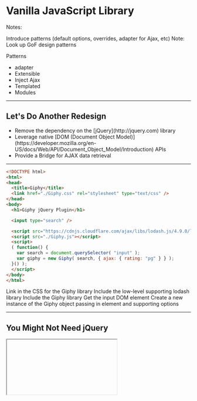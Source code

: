 # Vanilla JavaScript Library

Notes:

Introduce patterns (default options, overrides, adapter for Ajax, etc)
Note: Look up GoF design patterns

Patterns

* adapter
* Extensible
* Inject Ajax
* Templated
* Modules

------

## Let's Do Another Redesign

<!-- .slide: data-title="Vanilla JavaScript Library" data-state="somestate" -->

<ul>
	<li class="fragment">Remove the dependency on the [jQuery](http://jquery.com) library</li>
	<li class="fragment">Leverage native [DOM (Document Object Model)](https://developer.mozilla.org/en-US/docs/Web/API/Document_Object_Model/Introduction) APIs</li>
	<li class="fragment">Provide a Bridge for AJAX data retrieval</li>
</ul>

------

<!-- .slide: data-title="Vanilla JavaScript Library" data-state="somestate" data-menu-title="Usage" -->

```html
<!DOCTYPE html>
<html>
<head>
  <title>Giphy</title>
  <link href="./Giphy.css" rel="stylesheet" type="text/css" />
</head>
<body>
  <h1>Giphy jQuery Plugin</h1>

  <input type="search" />

  <script src="https://cdnjs.cloudflare.com/ajax/libs/lodash.js/4.9.0/lodash.min.js"></script>
  <script src="./Giphy.js"></script>
  <script>
  ( function() {
    var search = document.querySelector( "input" );
    var giphy = new Giphy( search, { ajax: { rating: "pg" } } );
  }() );
  </script>
</body>
</html>
```
<!-- .element: class="stretch" -->

<span class="fragment current-only focus-text focus-text--scroll" data-code-focus="5">Link in the CSS for the Giphy library</span>
<span class="fragment current-only focus-text focus-text--scroll" data-code-focus="12">Include the low-level supporting lodash library</span>
<span class="fragment current-only focus-text focus-text--scroll" data-code-focus="13">Include the Giphy library</span>
<span class="fragment current-only focus-text focus-text--scroll" data-code-focus="16">Get the input DOM element</span>
<span class="fragment current-only focus-text focus-text--scroll" data-code-focus="17">Create a new instance of the Giphy object passing in element and supporting options</span>

------

## You Might Not Need jQuery

<!-- .slide: data-title="Vanilla JavaScript Library" data-state="resources" -->

<iframe data-src="http://youmightnotneedjquery.com/" class="stretch" />

------

## Vanilla JavaScript Library

<!-- .slide: data-title="Vanilla JavaScript Library" data-state="resources" -->

```js
(function ( _, window, document, undefined ) {
	function Giphy( element, options ) {
		this.element = element;
		this.options = _.merge( {}, Giphy.defaults, options );
		this.init();
	}

	Giphy.prototype.init = function() {
		this.giphy = this.createElementFromString( this.options.templates.wrapper );
		this.element.parentNode.replaceChild( this.giphy, this.element );
		this.giphy.appendChild( this.element );

		this.search = this.createElementFromString( this.options.templates.search );
		this.giphy.appendChild( this.search );

		this.controls = this.createElementFromString( this.options.templates.controls );
		this.controls.setAttribute( "hidden", "hidden" );
		this.giphy.appendChild( this.controls );

		this.prev = this.controls.querySelector( ".Giphy-prev" );
		this.next = this.controls.querySelector( ".Giphy-next" );

		this.wireEventHandlers();
	};

	Giphy.prototype.createElementFromString = function( markup ) {
		var wrapper = document.createElement( "div" );
		wrapper.innerHTML = markup;
		return wrapper.firstChild;
	};

	Giphy.prototype.wireEventHandlers = function() {
		this.controls.addEventListener( "keydown", this.handleControlKey.bind( this ) );
		this.prev.addEventListener( "click", this.navigate.bind( this, -1 ) );
		this.next.addEventListener( "click", this.navigate.bind( this, +1 ) );
		this.search.addEventListener( "click", this.handleSearchClick.bind( this ) );
		this.element.addEventListener( "keypress", this.handleEnter.bind( this ) );
		this.element.addEventListener( "giphy-list-updated", this.handleListUpdated.bind( this ) );
		this.element.addEventListener( "giphy-item-updated", this.handleItemUpdated.bind( this ) );
	};

	Giphy.prototype.handleControlKey = function( e ) {
		switch ( e.which ) {
			case 37 : this.navigate( -1 ); break;
			case 39 : this.navigate( +1 ); break;
		}
	};

	Giphy.prototype.handleSearchClick = function( e ) {
		if ( !this.giphy.classList.contains( "Giphy--search" ) ) {
			this.request( this.element.value ).then( this.handleResponse.bind( this ) );
		} else {
			this.reset();
		}
	};

	Giphy.prototype.handleEnter = function( e ) {
		if ( e.which === 13 ) {
			this.request( this.element.value )
			 .then( this.handleResponse.bind( this ) );
		}
	};

	Giphy.prototype.handleListUpdated = function( e ) {
		var list = e.detail;
		this.items = list;
		this.itemIndex = 0;
		this.preload( list );
		this.giphy.classList.add( "Giphy--search" );
		this.gif = document.createElement( "img" );
		this.giphy.appendChild( this.gif );
		this.controls.removeAttribute( "hidden" );
	};

	Giphy.prototype.handleItemUpdated = function( e ) {
		var item = e.detail;
		this.gif.setAttribute( "src", item.url );
		this.controls.setAttribute( "data-count", ( this.itemIndex + 1 ) + " of " + this.items.length );
		this.gif.blur();
	};

	Giphy.prototype.reset = function() {
		this.controls.setAttribute( "hidden", "hidden" );
		this.gif.parentNode.removeChild( this.gif );
		this.giphy.classList.remove( "Giphy--search" );
	};

	Giphy.prototype.preload = function( gifs ) {
		var preloaded = [];
		gifs.forEach( function( gif, index ) {
			preloaded[ index ] = new Image();
			preloaded[ index ].src = gif.url;
		} );
		return preloaded;
	};

	Giphy.prototype.navigate = function( difference ) {
		if ( difference < 0 ) {
			if ( this.itemIndex >= 1 ) { this.itemIndex--; }
		} else if ( difference > 0 ) {
			if ( this.itemIndex < this.items.length - 1 ) { this.itemIndex++; }
		} else {
			return;
		}

		var itemUpdatedEvent = new CustomEvent( "giphy-item-updated", {
			"detail": this.items[ this.itemIndex ]
		} );
		this.element.dispatchEvent( itemUpdatedEvent );
	};

	Giphy.prototype.request = function( value ) {
		return this.options.fetch(
			this.options.ajax.url,
			this.options.encoder( {
				searchTerm: value,
				apiKey: this.options.ajax.apiKey,
				rating: this.options.ajax.rating
			} )
		);
	};

	Giphy.prototype.handleResponse = function( response ) {
		var list = this.options.decoder( response );
		var item = list && list.length ? list[ 0 ] : {};
		var listUpdatedEvent = new CustomEvent( "giphy-list-updated", {
			"detail": list
		} );
		var itemUpdatedEvent = new CustomEvent( "giphy-item-updated", {
			"detail": item
		} );
		this.element.dispatchEvent( listUpdatedEvent );
		this.element.dispatchEvent( itemUpdatedEvent );
	};

	Giphy.defaults = {
		templates: {
			wrapper: "<div class='Giphy'></div>",
			search: "<div class='Giphy-toggle'></div>",
			controls: "<div class='Giphy-controls' tabindex='0'><span class='Giphy-prev'></span><span class='Giphy-next'></span></div>"
		},
		ajax: {
			url: "http://api.giphy.com/v1/gifs/search",
			apiKey: "dc6zaTOxFJmzC",
			rating: "g"
		},
		encoder: function( data ) {
			return {
				q: data.searchTerm,
				api_key: data.apiKey, // jscs:disable requireCamelCaseOrUpperCaseIdentifiers
				rating: data.rating
			};
		},
		decoder: function( response ) {
			var list = ( response && response.data ) || [];
			return list.map( function( item ) {
				return {
					url: item.images.downsized.url
				};
			} );
		},
		params: function( data ) {
			if ( data ) {
				return "?" + Object.keys( data ).map( function( key ) {
					return key + "=" + encodeURIComponent( data[ key ] );
				} ).join( "&" );
			}
			return "";
		},
		fetch: function( url, data ) {
			return new Promise( function( resolve, reject ) {
				url += this.params( data );
				window.fetch( url ).then( function( response ) {
					response.json().then( function( json ) {
						resolve( json );
					} );
				} ).catch( function( exception ) {
					reject( exception );
				} );
			}.bind( this ) );
		}
	};

	window.Giphy = Giphy;
})( _, window, document );
```
<!-- .element: class="stretch" -->

<span class="fragment current-only focus-text focus-text--scroll" data-code-focus="2-6">Library Constructor Function</span>
<span class="fragment current-only focus-text focus-text--scroll" data-code-focus="4">ES5 doesn't have an `_.extend` method like jQuery's, so pulling in lodash</span>
<span class="fragment current-only focus-text focus-text--scroll" data-code-focus="10">`replaceChild` is used instead of jQuery's `wrap` method</span>
<span class="fragment current-only focus-text focus-text--scroll" data-code-focus="14">`appendChild` is used instead of jQuery's `append` method</span>
<span class="fragment current-only focus-text focus-text--scroll" data-code-focus="17">`setAttribute` is used instead of jQuery's `attr` method</span>
<span class="fragment current-only focus-text focus-text--scroll" data-code-focus="20">`querySelector` is used instead of the `$jQuery()` function</span>
<span class="fragment current-only focus-text focus-text--scroll" data-code-focus="16,26-30">`createElementFromString` method for creating elements from a template</span>
<span class="fragment current-only focus-text focus-text--scroll" data-code-focus="33">`addEventListener` is used instead of jQuery's `on` method</span>
<span class="fragment current-only focus-text focus-text--scroll" data-code-focus="38-39">Native DOM supports custom events as well</span>
<span class="fragment current-only focus-text focus-text--scroll" data-code-focus="50">`classList.contains` is used instead of jQuery's `hasClass` method</span>
<span class="fragment current-only focus-text focus-text--scroll" data-code-focus="69">`classList.add` is used instead of jQuery's `addClass` method</span>
<span class="fragment current-only focus-text focus-text--scroll" data-code-focus="84">`removeChild` is used instead of jQuery's `remove` method</span>
<span class="fragment current-only focus-text focus-text--scroll" data-code-focus="106-109">`CustomEvent` and `dispatchEvent` are used instead of jQuery's `trigger` with a custom type</span>
<span class="fragment current-only focus-text focus-text--scroll" data-code-focus="113-120">`this.options.fetch` is bridged to decouple the abstraction from the implementation</span>
<span class="fragment current-only focus-text focus-text--scroll" data-code-focus="136-182">Continue to provide a default set of options</span>
<span class="fragment current-only focus-text focus-text--scroll" data-code-focus="162-169">Provide a `params` implementation similar to [`URLSearchParams`](https://developer.mozilla.org/en-US/docs/Web/API/URLSearchParams)</span>
<span class="fragment current-only focus-text focus-text--scroll" data-code-focus="170-181">Create a `fetch` bridge which wraps the native `window.fetch` in a custom Promise</span>
<span class="fragment current-only focus-text focus-text--scroll" data-code-focus="170-181">`window.fetch` and ES6 `Promise` are not in all browsers, so you may need to use polyfills or option overrides.</span>

------

## Why a Fetch Bridge?

<!-- .slide: data-title="Vanilla JavaScript Library" data-state="somestate" -->

Depending on your browser support or JavaScript library choices you may need to adjust your data retrieval mechanism

------

## XMLHttpRequest Fetch Bridge

<!-- .slide: data-title="Vanilla JavaScript Library" data-state="somestate" -->

```js
var search = document.querySelector( "input" );
var giphy = new Giphy( search, {
	fetch: function( url, data ) {
		return new Promise( function( resolve, reject ) {
			var request = new XMLHttpRequest();
			url += this.params( data );
			request.open( "GET", url );
			request.onload = function() {
				if ( request.status === 200 ) {
					resolve( JSON.parse( request.response ) );
				} else {
					reject( new Error( request.statusText ) );
				}
			};
			request.onerror = function() {
				reject( new Error( "Network Error" ) );
			};
			request.send();
		}.bind( this ) );
	}
} );
```
<!-- .element: class="stretch" -->

<span class="fragment current-only focus-text focus-text--scroll" data-code-focus="3-20">Override the `fetch` method</span>
<span class="fragment current-only focus-text focus-text--scroll" data-code-focus="4">Return a new `Promise`</span>
<span class="fragment current-only focus-text focus-text--scroll" data-code-focus="5">Create a `XMLHttpRequest`</span>
<span class="fragment current-only focus-text focus-text--scroll" data-code-focus="8-14">If status 200 then resolve the parsed JSON else reject the promise</span>
<span class="fragment current-only focus-text focus-text--scroll" data-code-focus="15-17">Reject promise if `onerror` was triggered</span>

------

## [Reqwest](https://github.com/ded/reqwest) Fetch Bridge

<!-- .slide: data-title="Vanilla JavaScript Library" data-state="somestate" -->

```js
var search = document.querySelector( "input" );
var giphy = new Giphy( search, {
	fetch: function( url, data ) {
		return reqwest( {
			url: url,
			method: 'get',
			data: data
		} );
	}
} );
```

<span class="fragment current-only focus-text" data-code-focus="3-9">Override the `fetch` method</span>
<span class="fragment current-only focus-text" data-code-focus="4-8">Return `reqwest`, which is `Promise`</span>
<span class="fragment current-only focus-text" data-code-focus="7">`reqwest` parameterizes the data</span>

------

## jQuery Fetch Bridge

<!-- .slide: data-title="Vanilla JavaScript Library" data-state="somestate" -->

```js
var search = document.querySelector( "input" );
var giphy = new Giphy( search, {
	fetch: jQuery.get
} );
```

<span class="fragment current-only focus-text" data-code-focus="3">Override the `fetch` method</span>
<span class="fragment current-only focus-text" data-code-focus="3">`jQuery.get` returns a `Promise` interface</span>
<span class="fragment current-only focus-text" data-code-focus="3">`jQuery` parameterizes the data</span>

------

## Let's Update Our Unit Tests

<!-- .slide: data-title="Vanilla JavaScript Library" data-state="somestate" -->

```js
describe( "Vanilla JavaScript Library", function() {
	var fixture, giphy, element;
	var listOfGifs = [ { url: "1" }, { url: "2" }, { url: "3" } ];
	var gif = { url: "1" };

	beforeEach( function() {
		fixture = setFixtures( "<input id='giphy'></ul>" );
		element = document.querySelector( "input" );
		giphy = new Giphy( element );
	} );

	describe( "options", function() {
		it( "should have default options", function() {
			var defaults = Giphy.defaults;
			expect( defaults.templates ).toEqual( {
				wrapper: "<div class='Giphy'></div>",
				search: "<div class='Giphy-toggle'></div>",
				controls: "<div class='Giphy-controls' tabindex='0'><span class='Giphy-prev'></span><span class='Giphy-next'></span></div>"
			} );
			expect( defaults.ajax ).toEqual( {
				url: "http://api.giphy.com/v1/gifs/search",
				apiKey: "dc6zaTOxFJmzC",
				rating: "g"
			} );
			expect( defaults.encoder ).toBeTruthy();
			expect( defaults.decoder ).toBeTruthy();
			expect( defaults.params ).toBeTruthy();
			expect( defaults.fetch ).toBeTruthy();
		} );

		describe( "encoder", function() {
			it( "should return giphy api format", function() {
				var encoded = giphy.options.encoder( {
					searchTerm: "cats",
					apiKey: "abc123",
					rating: "g"
				} );
				expect( encoded ).toEqual( {
					q: "cats",
					api_key: "abc123",
					rating: "g"
				} );
			} );
		} );

		describe( "decoder", function() {
			it( "should default to an empty array if response or response.data is falsey", function() {
				var decoded = giphy.options.decoder();
				expect( decoded ).toEqual( [] );
			} );

			it( "should convert data array to objects with a url property", function() {
				var decoded = giphy.options.decoder( {
					data: [
						{ images: { downsized: { url: "1" } } },
						{ images: { downsized: { url: "2" } } },
						{ images: { downsized: { url: "3" } } }
					]
				} );
				expect( decoded ).toEqual( listOfGifs );
			} );
		} );

		describe( "params", function() {
			it( "should return empty string if no data", function() {
				var params = giphy.options.params();
				expect( params ).toBe( "" );
			} );

			it( "should return one param pair if passed one key/value", function() {
				var params = giphy.options.params( { cat: "fluffy" } );
				expect( params ).toBe( "?cat=fluffy" );
			} );

			it( "should encode a pair's value", function() {
				var params = giphy.options.params( { cat: "white fluffy" } );
				expect( params ).toBe( "?cat=white%20fluffy" );
			} );

			it( "should return two param pairs if passed two key/values", function() {
				var params = giphy.options.params( { cat: "fluffy", age: 4 } );
				expect( params ).toBe( "?cat=fluffy&age=4" );
			} );
		} );

		describe( "fetch", function() {
			beforeEach( function() {
				window.fetch = window.fetch || {};
				spyOn( giphy.options, "params" ).and.returnValue( "?test=1234" );
			} );

			afterEach( function() {
				delete window.fetch;
			} );

			describe( "resovle", function() {
				beforeEach( function() {
					spyOn( window, "fetch" ).and.callFake( function() {
						return new Promise( function( resolve, reject ) {
							debugger;
							resolve( {
								json: jasmine.createSpy().and.callFake( function() {
									return new Promise( function( solve, ject ) {
										solve( { test: 1234 } );
									} );
								} )
							} );
						} );
					} );
				} );

				it( "should return a promise", function() {
					function isPromise( promise ) {
						return _.isObject( promise ) &&
							promise.then instanceof Function &&
							promise.catch instanceof Function;
					}
					var promise = giphy.options.fetch( "http://request.com", { request: "abcd" } );
					var success = isPromise( promise );
					expect( isPromise( promise ) ).toBe( true );
				} );

				it( "should call window.fetch", function() {
					giphy.options.fetch( "http://request.com", { test: "1234" } );
 					expect( window.fetch ).toHaveBeenCalled();
				} );

				it( "should append params to the url", function() {
					giphy.options.fetch( "http://request.com", { test: "1234" } );
 					expect( window.fetch ).toHaveBeenCalledWith( "http://request.com?test=1234" );
				} );

				it( "should grab json and resolve on fetch success", function( done ) {
					giphy.options.fetch( "http://request.com", { test: "1234" } ).then( function( data ) {
						expect( data ).toEqual( { test: 1234 } );
						done();
					} );
 				} );
			} );

			describe( "reject", function() {
				beforeEach( function() {
					spyOn( window, "fetch" ).and.callFake( function() {
						return new Promise( function( resolve, reject ) {
							reject( "exception" );
						} );
					} );
				} );

				it( "should reject promise on fetch failure", function() {
					giphy.options.fetch( "http://request.com", { test: "1234" } ).catch( function( exception ) {
						expect( exception ).toEqual( "exception" );
						done();
					} );
				} );
			} );
		} );
	} );

	describe( "instance", function() {
		describe( "constructor", function() {
			it( "should save element as property", function() {
				expect( giphy.element ).toBe( element );
			} );

			it( "should save the merged options of defaults and passed in options", function() {
				expect( _.isPlainObject( giphy.options ) ).toBeTruthy();
			} );
		} );

		describe( "methods", function() {
			describe( "init", function() {
				it( "surrounds the element with a wrapper", function() {
					expect( giphy.element.parentNode.classList.contains( "Giphy") ).toBe( true );
				} );

				it( "adds template for the search toggle", function() {
					expect( giphy.search.classList.contains( "Giphy-toggle") ).toBe( true );
				} );

				it( "adds template for the controls", function() {
					expect( giphy.element.parentNode.querySelectorAll( ".Giphy-prev, .Giphy-next" ).length ).toBe( 2 );
				} );

				it( "should call wireEventHandlers", function() {
					spyOn( giphy, "wireEventHandlers" );
					giphy.init();
					expect( giphy.wireEventHandlers ).toHaveBeenCalled();
				} );

			} );

			describe( "createElementFromString", function() {
				it( "should return null if passed empty string", function() {
					var element = giphy.createElementFromString( "" );
					expect( element ).toBe( null );
				} );

				it( "should return null if passed invalid markup", function() {
					var element = giphy.createElementFromString( "<badmarkup" );
					expect( element ).toBe( null );
				} );

				it( "should return the firstChild of the markup passed", function() {
					var element = giphy.createElementFromString( "<p>goodmarkup</p>" );
					expect( element.tagName ).toBe( "P" );
				} );
			} );

			describe( "wireEventHandlers", function() {
				beforeEach( function() {
					spyOn( Element.prototype, "addEventListener" );
					giphy.wireEventHandlers();
				} );

				it( "should wire up keydown on controls", function() {
					expect( giphy.controls.addEventListener ).toHaveBeenCalledWith( "keydown", jasmine.any( Function ) );
				} );

				it( "should wire up click on prev control", function() {
					expect( giphy.prev.addEventListener ).toHaveBeenCalledWith( "click", jasmine.any( Function ) );
				} );

				it( "should wire up click on next control", function() {
					expect( giphy.next.addEventListener ).toHaveBeenCalledWith( "click", jasmine.any( Function ) );
				} );

				it( "should wire up click on search control", function() {
					expect( giphy.search.addEventListener ).toHaveBeenCalledWith( "click", jasmine.any( Function ) );
				} );

				it( "should wire up keypress on element control", function() {
					expect( giphy.element.addEventListener ).toHaveBeenCalledWith( "keypress", jasmine.any( Function ) );
				} );

				it( "should wire up giphy-list-updated on element control", function() {
					expect( giphy.element.addEventListener ).toHaveBeenCalledWith( "giphy-list-updated", jasmine.any( Function ) );
				} );

				it( "should wire up giphy-item-updated on element control", function() {
				  expect( giphy.element.addEventListener ).toHaveBeenCalledWith( "giphy-item-updated", jasmine.any( Function ) );
				} );
			} );

			describe( "handleControlKey", function() {
				beforeEach( function() {
					spyOn( giphy, "navigate" );;
				} );

				it( "should navigate backwards on left key", function() {
					giphy.handleControlKey( { which: 37 } );
					expect( giphy.navigate ).toHaveBeenCalledWith( -1 );
				} );

				it( "should navigate forwards on right key", function() {
					giphy.handleControlKey( { which: 39 } );
					expect( giphy.navigate ).toHaveBeenCalledWith( 1 );
				} );

				it( "should not navigate on any other key", function() {
					giphy.handleControlKey( { which: 1 } );
					expect( giphy.navigate ).not.toHaveBeenCalled();
				} );
			} );

			describe( "handleSearchClick", function() {
				beforeEach( function() {
					spyOn( giphy, "reset" );
					spyOn( giphy, "request" ).and.callFake( function() {
						var d = $.Deferred();
						d.resolve();
						return d.promise();
					} );
				} );

				it( "should reset if has Giphy--search", function() {
					giphy.giphy.classList.add( "Giphy--search" );
					giphy.handleSearchClick();
					expect( giphy.reset ).toHaveBeenCalled();
				} );

				it( "should search if doesn't have Giphy--search", function() {
					giphy.giphy.classList.remove( "Giphy--search" );
					giphy.handleSearchClick();
					expect( giphy.request ).toHaveBeenCalled();
				} );
			} );

			describe( "handleEnter", function() {
				beforeEach( function() {
					spyOn( giphy, "request" ).and.callFake( function() {
						var d = $.Deferred();
						d.resolve();
						return d.promise();
					} );
					spyOn( giphy, "handleResponse" );
				} );

				it( "should call search method for enter key", function() {
					giphy.element.value = "42";
					giphy.handleEnter( { which: 13 } );
					expect( giphy.request ).toHaveBeenCalledWith( "42" );
				} );

				it( "should not call search method for non-enter key", function() {
					giphy.handleEnter( { which: 10 } );
					expect( giphy.request ).not.toHaveBeenCalled();
				} );

				it( "should call handleResponse method on resolved search promise", function() {
					giphy.handleEnter( { which: 13 } );
					expect( giphy.handleResponse ).toHaveBeenCalled();
				} );
			} );

			describe( "handleListUpdated", function() {
				it( "should set the list instance to argument", function() {
					giphy.handleListUpdated( { detail: listOfGifs } );
					expect( giphy.items ).toBe( listOfGifs );
				} );

				it( "should reset the itemIndex", function() {
					giphy.handleListUpdated( { detail: [] } );
					expect( giphy.itemIndex ).toBe( 0 );
				} );

				it( "should call the preload method", function() {
					spyOn( giphy, "preload" );
					giphy.handleListUpdated( { detail: listOfGifs } );
					expect( giphy.preload ).toHaveBeenCalledWith( listOfGifs );
				} );

				it( "should add the Giphy--search class", function() {
					spyOn( giphy.giphy.classList, "add" );
					giphy.handleListUpdated( { detail: listOfGifs } );
					expect( giphy.giphy.classList.add ).toHaveBeenCalledWith( "Giphy--search" );
				} );

				it( "should append an image to gif", function() {
					spyOn( giphy.giphy, "appendChild" );
					giphy.handleListUpdated( { detail: listOfGifs } );
					expect( giphy.giphy.appendChild ).toHaveBeenCalledWith( giphy.gif );
				} );

				it( "should show the controls", function() {
					spyOn( giphy.controls, "removeAttribute" );
					giphy.handleListUpdated( { detail: listOfGifs } );
					expect( giphy.controls.removeAttribute ).toHaveBeenCalledWith( "hidden" );
				} );
			} );

			describe( "handleItemUpdated", function() {
				beforeEach( function() {
					giphy.handleListUpdated( { detail: listOfGifs } );
				} );

				it( "should update $gif src to item's url", function() {
					spyOn( giphy.gif, "setAttribute" );
					giphy.handleItemUpdated( { detail: gif } );
					expect( giphy.gif.setAttribute ).toHaveBeenCalledWith( "src", gif.url );
				} );

				it( "should update the data-count attribute", function() {
					spyOn( giphy.controls, "setAttribute" );
					giphy.handleItemUpdated( { detail: gif } );
					expect( giphy.controls.setAttribute ).toHaveBeenCalledWith( "data-count", "1 of 3" );
				} );

				it( "should blur the $gif", function() {
					spyOn( giphy.gif, "blur" );
					giphy.handleItemUpdated( { detail: gif } );
					expect( giphy.gif.blur ).toHaveBeenCalled();
				} );
			} );

			describe( "reset", function() {
				beforeEach( function() {
					giphy.handleListUpdated( { detail: listOfGifs } );
				} );

				it( "should hide controls", function() {
					spyOn( giphy.controls, "setAttribute" );
					giphy.reset();
					expect( giphy.controls.setAttribute ).toHaveBeenCalledWith( "hidden", "hidden" );
				} );

				it( "should remove the gif", function() {
					spyOn( giphy.gif.parentNode, "removeChild" );
					giphy.reset();
					expect( giphy.gif.parentNode.removeChild ).toHaveBeenCalled();
				} );

				it( "should remove the Giphy--serach class", function() {
					spyOn( giphy.giphy.classList, "remove" );
					giphy.reset();
					expect( giphy.giphy.classList.remove ).toHaveBeenCalledWith( "Giphy--search" );
				} );
			} );

			describe( "preload", function() {
				it( "should create images for each gif", function() {
					var images = giphy.preload( listOfGifs );
					expect( images ).toEqual( jasmine.any( Array ) );
					expect( images.length ).toBe( 3 );
				} );
			} );

			describe( "navigate", function() {
				beforeEach( function() {
					spyOn( Element.prototype, "dispatchEvent" );
					giphy.handleListUpdated( { detail: listOfGifs } );
				} );

				it( "should increase the index when passing a positive number", function() {
					giphy.navigate( 1 );
					expect( giphy.itemIndex ).toBe( 1 );
				} );

				it( "should decrease the index when passing a negative number", function() {
					var maxIndex = listOfGifs.length - 1;
					giphy.itemIndex = maxIndex;
					giphy.navigate( -1 );
					expect( giphy.itemIndex ).toBe( maxIndex - 1 );
				} );

				it( "should not increase past the length", function() {
					var maxIndex = listOfGifs.length - 1;
					giphy.itemIndex = maxIndex;
					giphy.navigate( 1 );
					expect( giphy.itemIndex ).toBe( maxIndex );
				} );

				it( "should not decrase past 0", function() {
					giphy.navigate( -1 );
					expect( giphy.itemIndex ).toBe( 0 );
				} );

				it( "should trigger the giphy-item-updated event", function() {
					giphy.navigate( 1 );
					expect( giphy.element.dispatchEvent ).toHaveBeenCalled();
				} );

				it( "should not trigger the event if difference is 0", function() {
					giphy.navigate( 0 );
					expect( giphy.element.dispatchEvent ).not.toHaveBeenCalled();
				} );
			} );

			describe( "request", function() {
				beforeEach( function() {
					spyOn( giphy.options, "fetch" );
					spyOn( giphy.options, "encoder" ).and.returnValue( listOfGifs );
				} );

				it( "should make a fetch call", function() {
					giphy.request( "cats" );
					expect( giphy.options.fetch ).toHaveBeenCalled();
				} );

				it( "should use options.url as the url", function() {
					var args;
					giphy.request( "cats" );
					args = giphy.options.fetch.calls.first().args[ 0 ]
					expect( args ).toBe( giphy.options.ajax.url );
				} );

				it( "should use call the options.encoder", function() {
					giphy.request( "cats" );
					expect( giphy.options.encoder ).toHaveBeenCalledWith( {
						searchTerm: "cats",
						apiKey: giphy.options.ajax.apiKey,
						rating: giphy.options.ajax.rating
					} );
				} );

				it( "should use the results from options.encoder as data", function() {
					var args;
					giphy.request( "cats" );
					args = giphy.options.fetch.calls.first().args[ 1 ]
					expect( args ).toBe( listOfGifs );
				} );
			} );

			describe( "handleResponse", function() {
				var response = {
					data: [
						{ images: { downsized: { url: "1" } } },
						{ images: { downsized: { url: "2" } } },
						{ images: { downsized: { url: "3" } } }
					]
				};
				beforeEach( function() {
					spyOn( giphy.options, "decoder" ).and.returnValue( listOfGifs );
					spyOn( giphy.element, "dispatchEvent" );
				} );

				it( "should call the options.decoder", function() {
					giphy.handleResponse( response );
					expect( giphy.options.decoder ).toHaveBeenCalledWith( response );
				} );

				it( "should trigger the giphy-list-updated event", function() {
					giphy.handleResponse( response );
					var args = giphy.element.dispatchEvent.calls.allArgs();
					var passed = args.some( function( arg ) {
						var customEvent = arg[ 0 ];
						if ( customEvent instanceof CustomEvent &&
							customEvent.type === "giphy-list-updated" &&
							customEvent.detail === listOfGifs ) {
							return true;
						}
					} );
					expect( passed ).toBe( true );
				} );

				it( "should trigger the giphy-item-updated event", function() {
					giphy.handleResponse( response );
					var args = giphy.element.dispatchEvent.calls.allArgs();
					var passed = args.some( function( arg ) {
						var customEvent = arg[ 0 ];
						if ( customEvent instanceof CustomEvent &&
							customEvent.type === "giphy-item-updated" &&
							customEvent.detail === listOfGifs[ 0 ] ) {
							return true;
						}
					} );
					expect( passed ).toBe( true );
				} );
			} );
		} );
	} );
} );
```
<!-- .element: class="stretch" -->

------

## Unit Test Coverage

<!-- .slide: data-title="Vanilla JavaScript Library" data-state="somestate" -->

![](./img/unit-test-coverage-vanilla.png)
<!-- .element: style="height: 400px;" -->

<small>7 more tests than previous, but we did add a few more methods</small>

------

## What about Universal Module Definition (UMD)?

<!-- .slide: data-title="Vanilla JavaScript Library" data-state="somestate" -->

```js
( function( root, factory ) {
	if ( typeof define === "function" && define.amd ) {
		define( [ "lodash" ], factory );
	} else if ( typeof exports === "object" ) {
		module.exports = factory( require( "lodash" ) );
	} else {
		root.Giphy = factory( root._ );
	}
}( this, function( _ ) {
	function Giphy( element, options ) { /* ... */ }

	return Giphy;
} ) );
```

<span class="fragment current-only focus-text" data-code-focus="2-3">If `amd` exists then define this module and indicate that it depends on `lodash`</span>
<span class="fragment current-only focus-text" data-code-focus="4-5">If CommonJS, then pass `lodash` to `factory` and `export` the results</span>
<span class="fragment current-only focus-text" data-code-focus="7">Else, assign result of `factory(root._)` to `root.Giphy` (Browser's `window`)</span>

<small>Code modified from [UMD: JavaScript modules that run anywhere](http://bob.yexley.net/umd-javascript-that-runs-anywhere/) by Bob Yexley ([@ryexley](https://twitter.com/ryexley))</small>

------

## UMD Usage

<!-- .slide: data-title="Vanilla JavaScript Library" data-state="somestate" -->

```js
// window.Giphy
var giphy = new Giphy( document.querySelector( "input" ) );
```

```js
// CommonJS
var Giphy = require( "giphy" );

var giphy = new Giphy( document.querySelector( "input" ) );
```

```js
// ES6 Modules
import Giphy from "giphy";

const giphy = new Giphy( document.querySelector( "input" ) );
```

```js
// AMD
require( [ "giphy" ], function( Giphy ) {
	var giphy = new Giphy( document.querySelector( "input" ) );
} );
```

------

## So... It Works

<!-- .slide: data-title="Vanilla JavaScript Library" data-state="somestate" -->

![](./img/r2d2-travolta.gif)
<!-- .element: style="height: 400px;" -->

### but what about React, Angular, etc...!?!
<!-- .element: class="fragment" -->

------

## Resources

<!-- .slide: data-title="Vanilla JavaScript Library" data-state="resources" -->

* [UMD: JavaScript modules that run anywhere](http://bob.yexley.net/umd-javascript-that-runs-anywhere/)
* [reqwest](https://github.com/ded/reqwest)
* [Source Code](https://github.com/elijahmanor/framework-independent-javascript-components/tree/master/src/3-vanilla)
